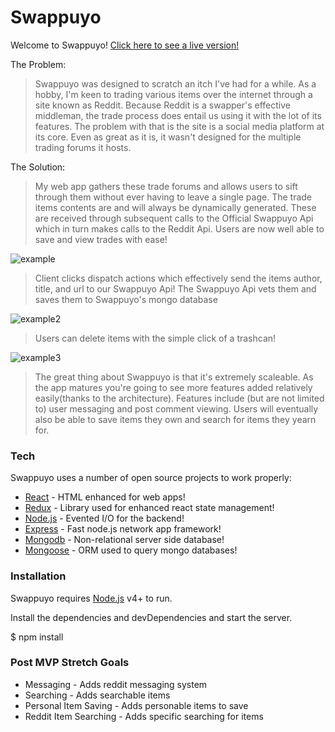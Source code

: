 # Swappuyo

Welcome to Swappuyo!
[Click here to see a live version!](https://swappuyo-client.herokuapp.com/)

The Problem:

> Swappuyo was designed to scratch an itch I've had for a while. As a hobby, I'm keen to trading various items over the internet through a site known as Reddit. Because Reddit is a swapper's effective middleman, the trade process does entail us using it with the lot of its features. The problem with that is the site is a social media platform at its core. Even as great as it is, it wasn't designed for the multiple trading forums it hosts.

The Solution:

> My web app gathers these trade forums and allows users to sift through them without ever having to leave a single page. The trade items contents are and will always be dynamically generated. These are received through subsequent calls to the Official Swappuyo Api which in turn makes calls to the Reddit Api. Users are now well able to save and view trades with ease!

![example](https://i.imgur.com/IRsGVjM.png)

> Client clicks dispatch actions which effectively send the items author, title, and url to our Swappuyo Api! The Swappuyo Api vets them and saves them to Swappuyo's mongo database

![example2](https://i.imgur.com/OCb8egF.png)

> Users can delete items with the simple click of a trashcan!

![example3](https://i.imgur.com/HJvOK5k.png)

> The great thing about Swappuyo is that it's extremely scaleable. As the app matures you're going to see more features added relatively easily(thanks to the architecture). Features include (but are not limited to) user messaging and post comment viewing. Users will eventually also be able to save items they own and search for items they yearn for.

### Tech

Swappuyo uses a number of open source projects to work properly:

- [React](https://reactjs.org/) - HTML enhanced for web apps!
- [Redux](https://redux.js.org/) - Library used for enhanced react state management!
- [Node.js](https://nodejs.org/en/) - Evented I/O for the backend!
- [Express](https://expressjs.com/) - Fast node.js network app framework!
- [Mongodb](https://www.mongodb.com/) - Non-relational server side database!
- [Mongoose](https://mongoosejs.com/) - ORM used to query mongo databases!

### Installation

Swappuyo requires [Node.js](https://nodejs.org/) v4+ to run.

Install the dependencies and devDependencies and start the server.

$ npm install

### Post MVP Stretch Goals

- Messaging - Adds reddit messaging system
- Searching - Adds searchable items
- Personal Item Saving - Adds personable items to save
- Reddit Item Searching - Adds specific searching for items
